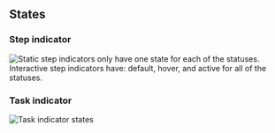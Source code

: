## States

### Step indicator

![Static step indicators only have one state for each of the statuses. Interactive step indicators have: default, hover, and active for all of the statuses.](/assets/components/stepper/indicator/stepper-step-states.png)

### Task indicator

![Task indicator states](/assets/components/stepper/indicator/stepper-task-states.png)